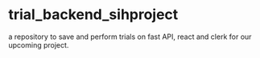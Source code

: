 # trial_backend_sihproject
a repository to save and perform trials on fast API, react and clerk for our upcoming project.
